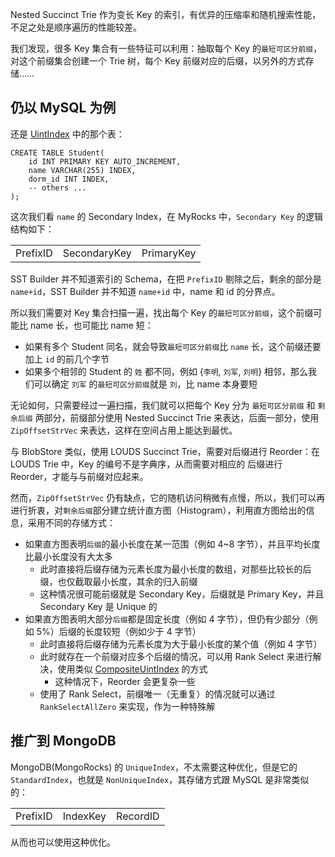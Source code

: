 Nested Succinct Trie 作为变长 Key 的索引，有优异的压缩率和随机搜索性能，不足之处是顺序遍历的性能较差。

我们发现，很多 Key 集合有一些特征可以利用：抽取每个 Key 的`最短可区分前缀`，对这个前缀集合创建一个 Trie 树，每个 Key 前缀对应的后缀，以另外的方式存储……

## 仍以 MySQL 为例

还是 [UintIndex](UintIndex.html) 中的那个表：
```mysql
CREATE TABLE Student(
    id INT PRIMARY KEY AUTO_INCREMENT,
    name VARCHAR(255) INDEX,
    dorm_id INT INDEX,
    -- others ...
);
```
这次我们看 `name` 的  Secondary Index，在 MyRocks 中，`Secondary Key` 的逻辑结构如下：
<table><tr><td>PrefixID</td><td>SecondaryKey</td><td>PrimaryKey</td></tr></table>

SST Builder 并不知道索引的 Schema，在把 `PrefixID` 剔除之后，剩余的部分是 `name+id`，SST Builder 并不知道 `name+id` 中，name 和
 id 的分界点。

所以我们需要对 Key 集合扫描一遍，找出每个 Key 的`最短可区分前缀`，这个前缀可能比 name 长，也可能比 name 短：
* 如果有多个 Student 同名，就会导致`最短可区分前缀`比 `name` 长，这个前缀还要加上 `id` 的前几个字节
* 如果多个相邻的 Student 的 `姓` 都不同，例如 {`李明`, `刘军`, `刘明`} 相邻，那么我们可以确定 `刘军` 的`最短可区分前缀`就是 `刘`，比 name 本身要短

无论如何，只需要经过一遍扫描，我们就可以把每个 Key 分为 `最短可区分前缀` 和 `剩余后缀` 两部分，前缀部分使用 Nested Succinct Trie 来表达，后面一部分，使用 `ZipOffsetStrVec` 来表达，这样在空间占用上能达到最优。

与 BlobStore 类似，使用 LOUDS Succinct Trie，需要对后缀进行 Reorder：在 LOUDS Trie 中，Key 的编号不是字典序，从而需要对相应的 
后缀进行 Reorder，才能与与前缀对应起来。

然而，`ZipOffsetStrVec` 仍有缺点，它的随机访问稍微有点慢，所以，我们可以再进行折衷，对`剩余后缀`部分建立统计直方图（Histogram），利用直方图给出的信息，采用不同的存储方式：
* 如果直方图表明`后缀`的最小长度在某一范围（例如 4~8 字节），并且平均长度比最小长度没有大太多
  * 此时直接将后缀存储为元素长度为最小长度的数组，对那些比较长的后缀，也仅截取最小长度，其余的归入前缀
  * 这种情况很可能前缀就是 Secondary Key，后缀就是 Primary Key，并且 Secondary Key 是 Unique 的
* 如果直方图表明大部分`后缀`都是固定长度（例如 4 字节），但仍有少部分（例如 5%）后缀的长度较短（例如少于 4 字节）
  * 此时直接将后缀存储为元素长度为大于最小长度的某个值（例如 4 字节）
  * 此时就存在一个前缀对应多个后缀的情况，可以用 Rank Select 来进行解决，使用类似 [CompositeUintIndex](CompositeUintIndex.html) 的方式
    * 这种情况下，Reorder 会更复杂一些
  * 使用了 Rank Select，前缀唯一（无重复）的情况就可以通过 `RankSelectAllZero` 来实现，作为一种特殊解

## 推广到 MongoDB
MongoDB(MongoRocks) 的 `UniqueIndex`，不太需要这种优化，但是它的 `StandardIndex`，也就是 `NonUniqueIndex`，其存储方式跟 MySQL 是非常类似的：
<table><tr><td>PrefixID</td><td>IndexKey</td><td>RecordID</td></tr></table>

从而也可以使用这种优化。
